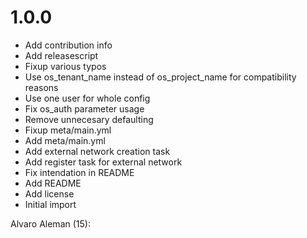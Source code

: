 # 1.0.0


* Add contribution info
* Add releasescript
* Fixup various typos
* Use os_tenant_name instead of os_project_name for compatibility reasons
* Use one user for whole config
* Fix os_auth parameter usage
* Remove unnecesary defaulting
* Fixup meta/main.yml
* Add meta/main.yml
* Add external network creation task
* Add register task for external network
* Fix intendation in README
* Add README
* Add license
* Initial import

Alvaro Aleman (15):
